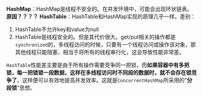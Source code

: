 ﻿**HashMap**：HashMap是线程不安全的。在并发环境中，可能会出现环状链表。**原因？？？？**
**HashTable**：HashTable和HashMap实现的原理几乎一样。差别：
1. HashTable不允许key和value为null
2. HashTable是线程安全的。但是其代价很大。get/put相关的操作都是`synchronized`的，多线程访问的时候，只要有一个线程访问或操作该对象，那其他线程只能阻塞，相当于将所有的线程串行化，这会导致性能非常差。

`HashTable`性能差主要是由于所有操作需要竞争同一把锁，而**如果容器中有多把锁，每一把锁锁一段数据，这样在多线程访问时不同段的数据时，就不会存在锁竞争了**，这样便可以有效地提高并发效率。这就是`ConcurrentHashMap`所采用的"**分段锁**"思想。



